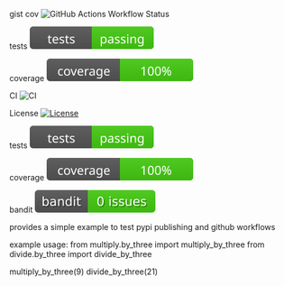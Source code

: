 
gist cov
![GitHub Actions Workflow Status](https://img.shields.io/endpoint?style=flat&url=https://gist.githubusercontent.com/k4144/ad3c2477fce563053e8a472d4126a137/raw&logo=pytest)

tests
![tests](https://raw.githubusercontent.com/k4144/pypi_packaging_turorial/main/badges/tests.svg)

coverage
![coverage](https://raw.githubusercontent.com/k4144/pypi_packaging_turorial/main/badges/coverage.svg)

CI
![CI](https://github.com/k4144/pypi_packaging_turorial/actions/workflows/tests.yml/badge.svg)

License
[![License](https://img.shields.io/github/license/k4144/pypi_packaging_turorial)](https://github.com/k4144/pypi_packaging_turorial/blob/main/LICENSE)

tests
![Tests](./badges/tests.svg)

coverage 
![Coverage](./badges/coverage.svg)

bandit
![Bandit](./badges/bandit.svg)


provides a simple example to test pypi publishing and github workflows


example usage:
from multiply.by_three import multiply_by_three
from divide.by_three import divide_by_three

multiply_by_three(9)
divide_by_three(21)
